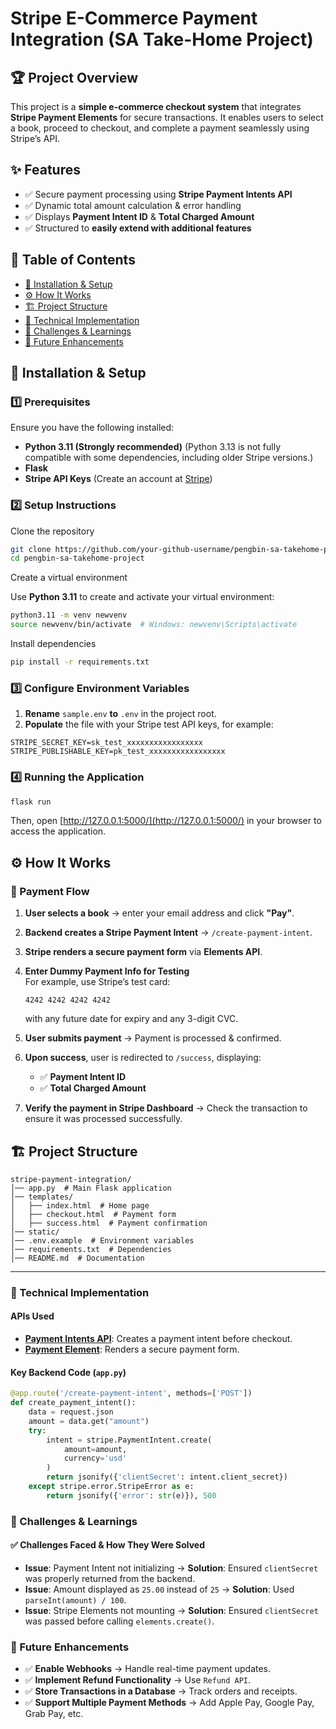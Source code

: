 # Stripe E-Commerce Payment Integration (SA Take-Home Project)

## 🏆 Project Overview

This project is a **simple e-commerce checkout system** that integrates **Stripe Payment Elements** for secure transactions. It enables users to select a book, proceed to checkout, and complete a payment seamlessly using Stripe’s API.

## ✨ Features

- ✅ Secure payment processing using **Stripe Payment Intents API**
- ✅ Dynamic total amount calculation & error handling
- ✅ Displays **Payment Intent ID** & **Total Charged Amount**
- ✅ Structured to **easily extend with additional features**



## 📌 Table of Contents

- [🔧 Installation & Setup](#-installation--setup)  
- [⚙️ How It Works](#%EF%B8%8F-how-it-works)  
- [🏗️ Project Structure](#%EF%B8%8F-project-structure)  
- [🔬 Technical Implementation](#-technical-implementation)  
- [🚧 Challenges & Learnings](#-challenges--learnings)  
- [🔮 Future Enhancements](#-future-enhancements)  



## 🔧 Installation & Setup

### **1️⃣ Prerequisites**

Ensure you have the following installed:

- **Python 3.11 (Strongly recommended)**
  \(Python 3.13 is not fully compatible with some dependencies, including older Stripe versions.\)
- **Flask**
- **Stripe API Keys** (Create an account at [Stripe](https://dashboard.stripe.com/register))

### **2️⃣ Setup Instructions**


Clone the repository
```sh
git clone https://github.com/your-github-username/pengbin-sa-takehome-project.git
cd pengbin-sa-takehome-project
```

Create a virtual environment

Use **Python 3.11** to create and activate your virtual environment:
```sh
python3.11 -m venv newvenv
source newvenv/bin/activate  # Windows: newvenv\Scripts\activate
```

Install dependencies
```sh
pip install -r requirements.txt
```

### **3️⃣ Configure Environment Variables**

1. **Rename** `sample.env` **to** `.env` in the project root.  
2. **Populate** the file with your Stripe test API keys, for example:

```env
STRIPE_SECRET_KEY=sk_test_xxxxxxxxxxxxxxxxx
STRIPE_PUBLISHABLE_KEY=pk_test_xxxxxxxxxxxxxxxxx

```

### **4️⃣ Running the Application**

```sh
flask run
```

Then, open [http://127.0.0.1:5000/](http://127.0.0.1:5000/) in your browser to access the application.


## ⚙️ How It Works

### 📌 Payment Flow

1. **User selects a book** → enter your email address and click **"Pay"**.
2. **Backend creates a Stripe Payment Intent** → `/create-payment-intent`.
3. **Stripe renders a secure payment form** via **Elements API**.

4. **Enter Dummy Payment Info for Testing**  
   For example, use Stripe’s test card:
   ```
   4242 4242 4242 4242
   ```
   with any future date for expiry and any 3-digit CVC.
5. **User submits payment** → Payment is processed & confirmed.
6. **Upon success**, user is redirected to `/success`, displaying:
   - ✅ **Payment Intent ID**
   - ✅ **Total Charged Amount**
7. **Verify the payment in Stripe Dashboard** → Check the transaction to ensure it was processed successfully.


## 🏗️ Project Structure

```
stripe-payment-integration/
│── app.py  # Main Flask application
│── templates/
│   ├── index.html  # Home page
│   ├── checkout.html  # Payment form
│   ├── success.html  # Payment confirmation
│── static/
│── .env.example  # Environment variables
│── requirements.txt  # Dependencies
│── README.md  # Documentation
```
---
### 🔬 Technical Implementation

#### **APIs Used**

- **[Payment Intents API](https://stripe.com/docs/payments/payment-intents)**: Creates a payment intent before checkout.
- **[Payment Element](https://docs.stripe.com/payments/payment-element)**: Renders a secure payment form.

#### **Key Backend Code (`app.py`)**

```python
@app.route('/create-payment-intent', methods=['POST'])
def create_payment_intent():
    data = request.json
    amount = data.get("amount")
    try:
        intent = stripe.PaymentIntent.create(
            amount=amount,
            currency='usd'
        )
        return jsonify({'clientSecret': intent.client_secret})
    except stripe.error.StripeError as e:
        return jsonify({'error': str(e)}), 500
```

### 🚧 Challenges & Learnings

#### ✅ Challenges Faced & How They Were Solved

- **Issue**: Payment Intent not initializing → **Solution**: Ensured `clientSecret` was properly returned from the backend.
- **Issue**: Amount displayed as `25.00` instead of `25` → **Solution**: Used `parseInt(amount) / 100`.
- **Issue**: Stripe Elements not mounting → **Solution**: Ensured `clientSecret` was passed before calling `elements.create()`.


### 🔮 Future Enhancements

- ✅ **Enable Webhooks** → Handle real-time payment updates.
- ✅ **Implement Refund Functionality** → Use `Refund API`.
- ✅ **Store Transactions in a Database** → Track orders and receipts.
- ✅ **Support Multiple Payment Methods** → Add Apple Pay, Google Pay, Grab Pay, etc.

